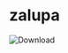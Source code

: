 # zalupa

![Download](https://github.com/tronicav/zalupa/assets/149973973/9cba52b3-1bc9-40b9-9e0c-331441d2d68e)
